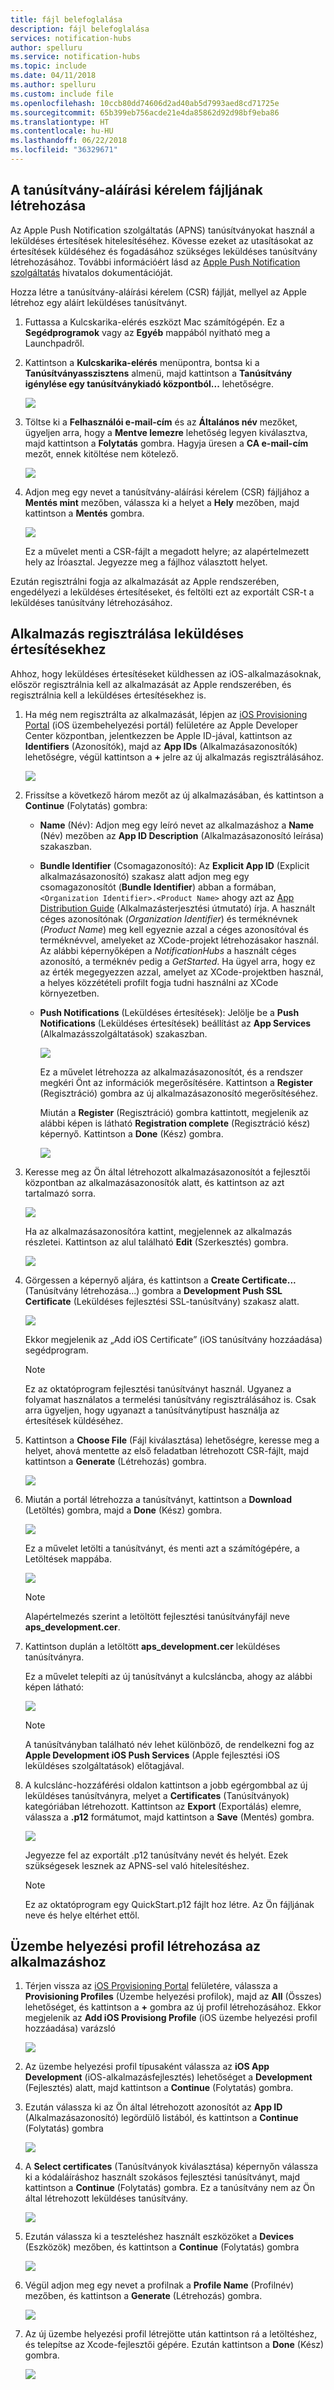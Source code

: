 ```yaml
---
title: fájl belefoglalása
description: fájl belefoglalása
services: notification-hubs
author: spelluru
ms.service: notification-hubs
ms.topic: include
ms.date: 04/11/2018
ms.author: spelluru
ms.custom: include file
ms.openlocfilehash: 10ccb80dd74606d2ad40ab5d7993aed8cd71725e
ms.sourcegitcommit: 65b399eb756acde21e4da85862d92d98bf9eba86
ms.translationtype: HT
ms.contentlocale: hu-HU
ms.lasthandoff: 06/22/2018
ms.locfileid: "36329671"
---
```

## <a name="generate-the-certificate-signing-request-file"></a>A tanúsítvány-aláírási kérelem fájljának létrehozása
Az Apple Push Notification szolgáltatás (APNS) tanúsítványokat használ a leküldéses értesítések hitelesítéséhez. Kövesse ezeket az utasításokat az értesítések küldéséhez és fogadásához szükséges leküldéses tanúsítvány létrehozásához. További információért lásd az [Apple Push Notification szolgáltatás](http://go.microsoft.com/fwlink/p/?LinkId=272584) hivatalos dokumentációját.

Hozza létre a tanúsítvány-aláírási kérelem (CSR) fájlját, mellyel az Apple létrehoz egy aláírt leküldéses tanúsítványt.

1. Futtassa a Kulcskarika-elérés eszközt Mac számítógépén. Ez a **Segédprogramok** vagy az **Egyéb** mappából nyitható meg a Launchpadről.
2. Kattintson a **Kulcskarika-elérés** menüpontra, bontsa ki a **Tanúsítványasszisztens** almenü, majd kattintson a **Tanúsítvány igénylése egy tanúsítványkiadó központból...** lehetőségre.
   
      ![](./media/notification-hubs-enable-apple-push-notifications/notification-hubs-request-cert-from-ca.png)
3. Töltse ki a **Felhasználói e-mail-cím** és az **Általános név** mezőket, ügyeljen arra, hogy a **Mentve lemezre** lehetőség legyen kiválasztva, majd kattintson a **Folytatás** gombra. Hagyja üresen a **CA e-mail-cím** mezőt, ennek kitöltése nem kötelező.
   
      ![](./media/notification-hubs-enable-apple-push-notifications/notification-hubs-csr-info.png)
4. Adjon meg egy nevet a tanúsítvány-aláírási kérelem (CSR) fájljához a **Mentés mint** mezőben, válassza ki a helyet a **Hely** mezőben, majd kattintson a **Mentés** gombra.
   
      ![](./media/notification-hubs-enable-apple-push-notifications/notification-hubs-save-csr.png)
   
      Ez a művelet menti a CSR-fájlt a megadott helyre; az alapértelmezett hely az Íróasztal. Jegyezze meg a fájlhoz választott helyet.

Ezután regisztrálni fogja az alkalmazását az Apple rendszerében, engedélyezi a leküldéses értesítéseket, és feltölti ezt az exportált CSR-t a leküldéses tanúsítvány létrehozásához.

## <a name="register-your-app-for-push-notifications"></a>Alkalmazás regisztrálása leküldéses értesítésekhez
Ahhoz, hogy leküldéses értesítéseket küldhessen az iOS-alkalmazásoknak, először regisztrálnia kell az alkalmazását az Apple rendszerében, és regisztrálnia kell a leküldéses értesítésekhez is.  

1. Ha még nem regisztrálta az alkalmazását, lépjen az <a href="http://go.microsoft.com/fwlink/p/?LinkId=272456" target="_blank">iOS Provisioning Portal</a> (iOS üzembehelyezési portál) felületére az Apple Developer Center központban, jelentkezzen be Apple ID-jával, kattintson az **Identifiers** (Azonosítók), majd az **App IDs** (Alkalmazásazonosítók) lehetőségre, végül kattintson a **+** jelre az új alkalmazás regisztrálásához.
   
      ![](./media/notification-hubs-enable-apple-push-notifications/notification-hubs-ios-appids.png)
      
2. Frissítse a következő három mezőt az új alkalmazásában, és kattintson a **Continue** (Folytatás) gombra:
   
   * **Name** (Név): Adjon meg egy leíró nevet az alkalmazáshoz a **Name** (Név) mezőben az **App ID Description** (Alkalmazásazonosító leírása) szakaszban.
   * **Bundle Identifier** (Csomagazonosító): Az **Explicit App ID** (Explicit alkalmazásazonosító) szakasz alatt adjon meg egy csomagazonosítót (**Bundle Identifier**) abban a formában, `<Organization Identifier>.<Product Name>` ahogy azt az [App Distribution Guide](https://developer.apple.com/library/mac/documentation/IDEs/Conceptual/AppDistributionGuide/ConfiguringYourApp/ConfiguringYourApp.html#//apple_ref/doc/uid/TP40012582-CH28-SW8) (Alkalmazásterjesztési útmutató) írja. A használt céges azonosítónak (*Organization Identifier*) és terméknévnek (*Product Name*) meg kell egyeznie azzal a céges azonosítóval és terméknévvel, amelyeket az XCode-projekt létrehozásakor használ. Az alábbi képernyőképen a *NotificationHubs* a használt céges azonosító, a terméknév pedig a *GetStarted*. Ha ügyel arra, hogy ez az érték megegyezzen azzal, amelyet az XCode-projektben használ, a helyes közzétételi profilt fogja tudni használni az XCode környezetben. 
   * **Push Notifications** (Leküldéses értesítések): Jelölje be a **Push Notifications** (Leküldéses értesítések) beállítást az **App Services** (Alkalmazásszolgáltatások) szakaszban.
     
      ![](./media/notification-hubs-enable-apple-push-notifications/notification-hubs-new-appid-info.png)
     
      Ez a művelet létrehozza az alkalmazásazonosítót, és a rendszer megkéri Önt az információk megerősítésére. Kattintson a **Register** (Regisztráció) gombra az új alkalmazásazonosító megerősítéséhez.
     
      Miután a **Register** (Regisztráció) gombra kattintott, megjelenik az alábbi képen is látható **Registration complete** (Regisztráció kész) képernyő. Kattintson a **Done** (Kész) gombra.
      
      ![](./media/notification-hubs-enable-apple-push-notifications/notification-hubs-appid-registration-complete.png)


1. Keresse meg az Ön által létrehozott alkalmazásazonosítót a fejlesztői központban az alkalmazásazonosítók alatt, és kattintson az azt tartalmazó sorra.
   
      ![](./media/notification-hubs-enable-apple-push-notifications/notification-hubs-ios-appids2.png)
   
      Ha az alkalmazásazonosítóra kattint, megjelennek az alkalmazás részletei. Kattintson az alul található **Edit** (Szerkesztés) gombra.
   
      ![](./media/notification-hubs-enable-apple-push-notifications/notification-hubs-edit-appid.png)
      
2. Görgessen a képernyő aljára, és kattintson a **Create Certificate...** (Tanúsítvány létrehozása...) gombra a **Development Push SSL Certificate** (Leküldéses fejlesztési SSL-tanúsítvány) szakasz alatt.
   
      ![](./media/notification-hubs-enable-apple-push-notifications/notification-hubs-appid-create-cert.png)
   
      Ekkor megjelenik az „Add iOS Certificate” (iOS tanúsítvány hozzáadása) segédprogram.
   
   > [!NOTE]
   > Ez az oktatóprogram fejlesztési tanúsítványt használ. Ugyanez a folyamat használatos a termelési tanúsítvány regisztrálásához is. Csak arra ügyeljen, hogy ugyanazt a tanúsítványtípust használja az értesítések küldéséhez.
   > 
   > 
3. Kattintson a **Choose File** (Fájl kiválasztása) lehetőségre, keresse meg a helyet, ahová mentette az első feladatban létrehozott CSR-fájlt, majd kattintson a **Generate** (Létrehozás) gombra.
   
      ![](./media/notification-hubs-enable-apple-push-notifications/notification-hubs-appid-cert-choose-csr.png)
4. Miután a portál létrehozza a tanúsítványt, kattintson a **Download** (Letöltés) gombra, majd a **Done** (Kész) gombra.
   
      ![](./media/notification-hubs-enable-apple-push-notifications/notification-hubs-appid-download-cert.png)
   
      Ez a művelet letölti a tanúsítványt, és menti azt a számítógépére, a Letöltések mappába.
   
      ![](./media/notification-hubs-enable-apple-push-notifications/notification-hubs-cert-downloaded.png)
   
   > [!NOTE]
   > Alapértelmezés szerint a letöltött fejlesztési tanúsítványfájl neve **aps_development.cer**.
   > 
   > 
5. Kattintson duplán a letöltött **aps_development.cer** leküldéses tanúsítványra.
   
      Ez a művelet telepíti az új tanúsítványt a kulcsláncba, ahogy az alábbi képen látható:
   
      ![](./media/notification-hubs-enable-apple-push-notifications/notification-hubs-cert-in-keychain.png)
   
   > [!NOTE]
   > A tanúsítványban található név lehet különböző, de rendelkezni fog az **Apple Development iOS Push Services** (Apple fejlesztési iOS leküldéses szolgáltatások) előtagjával.   
6. A kulcslánc-hozzáférési oldalon kattintson a jobb egérgombbal az új leküldéses tanúsítványra, melyet a **Certificates** (Tanúsítványok) kategóriában létrehozott. Kattintson az **Export** (Exportálás) elemre, válassza a **.p12** formátumot, majd kattintson a **Save** (Mentés) gombra.
   
    ![](./media/notification-hubs-enable-apple-push-notifications/notification-hubs-export-cert-p12.png)
   
    Jegyezze fel az exportált .p12 tanúsítvány nevét és helyét. Ezek szükségesek lesznek az APNS-sel való hitelesítéshez.
   
   > [!NOTE]
   > Ez az oktatóprogram egy QuickStart.p12 fájlt hoz létre. Az Ön fájljának neve és helye eltérhet ettől.
   
## <a name="create-a-provisioning-profile-for-the-app"></a>Üzembe helyezési profil létrehozása az alkalmazáshoz
1. Térjen vissza az <a href="http://go.microsoft.com/fwlink/p/?LinkId=272456" target="_blank">iOS Provisioning Portal</a> felületére, válassza a **Provisioning Profiles** (Üzembe helyezési profilok), majd az **All** (Összes) lehetőséget, és kattintson a **+** gombra az új profil létrehozásához. Ekkor megjelenik az **Add iOS Provisiong Profile** (iOS üzembe helyezési profil hozzáadása) varázsló
   
      ![](./media/notification-hubs-enable-apple-push-notifications/notification-hubs-new-provisioning-profile.png)
2. Az üzembe helyezési profil típusaként válassza az **iOS App Development** (iOS-alkalmazásfejlesztés) lehetőséget a **Development** (Fejlesztés) alatt, majd kattintson a **Continue** (Folytatás) gombra. 
3. Ezután válassza ki az Ön által létrehozott azonosítót az **App ID** (Alkalmazásazonosító) legördülő listából, és kattintson a **Continue** (Folytatás) gombra
   
      ![](./media/notification-hubs-enable-apple-push-notifications/notification-hubs-select-appid-for-provisioning.png)
4. A **Select certificates** (Tanúsítványok kiválasztása) képernyőn válassza ki a kódaláíráshoz használt szokásos fejlesztési tanúsítványt, majd kattintson a **Continue** (Folytatás) gombra. Ez a tanúsítvány nem az Ön által létrehozott leküldéses tanúsítvány.
   
      ![](./media/notification-hubs-enable-apple-push-notifications/notification-hubs-provisioning-select-cert.png)
5. Ezután válassza ki a teszteléshez használt eszközöket a **Devices** (Eszközök) mezőben, és kattintson a **Continue** (Folytatás) gombra
   
      ![](./media/notification-hubs-enable-apple-push-notifications/notification-hubs-provisioning-select-devices.png)
6. Végül adjon meg egy nevet a profilnak a **Profile Name** (Profilnév) mezőben, és kattintson a **Generate** (Létrehozás) gombra.
   
      ![](./media/notification-hubs-enable-apple-push-notifications/notification-hubs-provisioning-name-profile.png)
7. Az új üzembe helyezési profil létrejötte után kattintson rá a letöltéshez, és telepítse az Xcode-fejlesztői gépére. Ezután kattintson a **Done** (Kész) gombra.
   
      ![](./media/notification-hubs-enable-apple-push-notifications/notification-hubs-provisioning-profile-ready.png)
